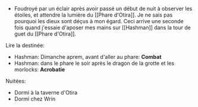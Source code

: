 - Foudroyé par un éclair après avoir passé un début de nuit à observer les étoiles, et attendre la lumière du [[Phare d'Otira]]. Je ne sais pas pourquoi les dieux sont déçus à mon égard. Ceci arrive une seconde fois quand j'essaie d'aposer mes mains sur [[Hashman]] dans la tour de guet du [[Phare d'Otira]]. 


Lire la destinée:
- Hashman: Dimanche aprem, avant d'aller au phare: **Combat**
- Hashman: dans le phare le soir après le dragon de la grotte et les morlocks: **Acrobatie**



Nuitées:
- Dormi à la taverne d'Otira
- Dormi chez Wrin